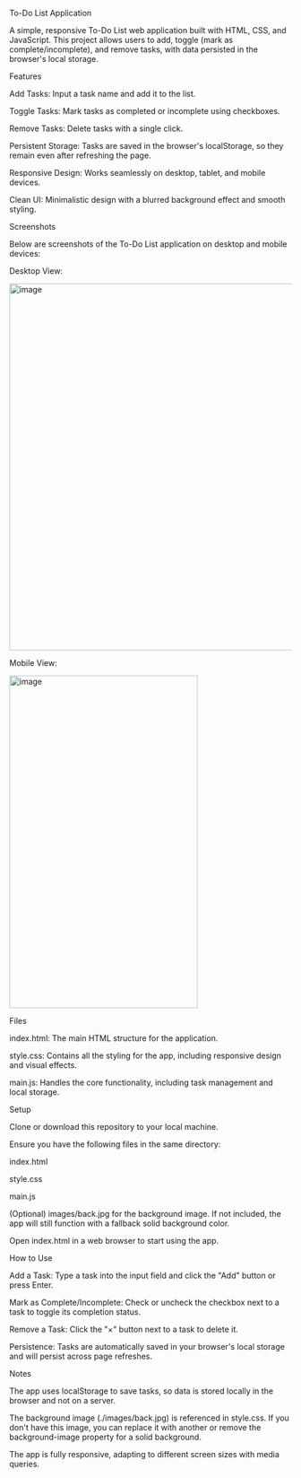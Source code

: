 To-Do List Application

A simple, responsive To-Do List web application built with HTML, CSS, and JavaScript. This project allows users to add, toggle (mark as complete/incomplete), and remove tasks, with data persisted in the browser's local storage.

Features





Add Tasks: Input a task name and add it to the list.



Toggle Tasks: Mark tasks as completed or incomplete using checkboxes.



Remove Tasks: Delete tasks with a single click.



Persistent Storage: Tasks are saved in the browser's localStorage, so they remain even after refreshing the page.



Responsive Design: Works seamlessly on desktop, tablet, and mobile devices.



Clean UI: Minimalistic design with a blurred background effect and smooth styling.

Screenshots

Below are screenshots of the To-Do List application on desktop and mobile devices:





Desktop View:

<img width="1304" height="654" alt="image" src="https://github.com/user-attachments/assets/740c88b8-b746-4659-aa42-89d72028dd6f" />







Mobile View:

<img width="336" height="593" alt="image" src="https://github.com/user-attachments/assets/ce3c9ad6-7052-4592-a91a-b60fcf76d99b" />





Files





index.html: The main HTML structure for the application.



style.css: Contains all the styling for the app, including responsive design and visual effects.



main.js: Handles the core functionality, including task management and local storage.

Setup





Clone or download this repository to your local machine.



Ensure you have the following files in the same directory:





index.html



style.css



main.js



(Optional) images/back.jpg for the background image. If not included, the app will still function with a fallback solid background color.



Open index.html in a web browser to start using the app.

How to Use





Add a Task: Type a task into the input field and click the "Add" button or press Enter.



Mark as Complete/Incomplete: Check or uncheck the checkbox next to a task to toggle its completion status.



Remove a Task: Click the "×" button next to a task to delete it.



Persistence: Tasks are automatically saved in your browser's local storage and will persist across page refreshes.

Notes





The app uses localStorage to save tasks, so data is stored locally in the browser and not on a server.



The background image (./images/back.jpg) is referenced in style.css. If you don't have this image, you can replace it with another or remove the background-image property for a solid background.



The app is fully responsive, adapting to different screen sizes with media queries.
